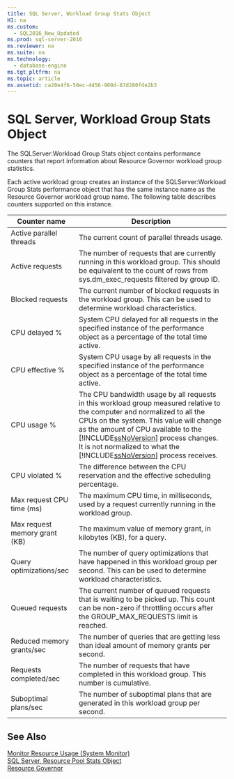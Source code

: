 ```yaml
---
title: SQL Server, Workload Group Stats Object
H1: na
ms.custom: 
  - SQL2016_New_Updated
ms.prod: sql-server-2016
ms.reviewer: na
ms.suite: na
ms.technology: 
  - database-engine
ms.tgt_pltfrm: na
ms.topic: article
ms.assetid: ca20e4f6-50ec-4456-900d-87d280fde2b3
---
```

# SQL Server, Workload Group Stats Object
  The SQLServer:Workload Group Stats object contains performance counters that report information about Resource Governor workload group statistics.  
  
 Each active workload group creates an instance of the SQLServer:Workload Group Stats performance object that has the same instance name as the Resource Governor workload group name. The following table describes counters supported on this instance.  
  
|Counter name|Description|  
|------------------|-----------------|  
|Active parallel threads|The current count of parallel threads usage.|  
|Active requests|The number of requests that are currently running in this workload group. This should be equivalent to the count of rows from sys.dm\_exec\_requests filtered by group ID.|  
|Blocked requests|The current number of blocked requests in the workload group. This can be used to determine workload characteristics.|  
|CPU  delayed %|System CPU delayed for all requests in the specified instance of the performance object as a percentage of the total time active.|  
|CPU  effective %|System CPU usage by all requests in the specified instance of the performance object as a percentage of the total time active.|  
|CPU usage %|The CPU bandwidth usage by all requests in this workload group measured relative to the computer and normalized to all the CPUs on the system. This value will change as the amount of CPU available to the [!INCLUDE[ssNoVersion](../../Token/Other/ssNoVersion_md.md)] process changes. It is not normalized to what the [!INCLUDE[ssNoVersion](../../Token/Other/ssNoVersion_md.md)] process receives.|  
|CPU  violated %|The difference between the CPU reservation and the effective scheduling percentage.|  
|Max request CPU time \(ms\)|The maximum CPU time, in milliseconds, used by a request currently running in the workload group.|  
|Max request memory grant \(KB\)|The maximum value of memory grant, in kilobytes \(KB\), for a query.|  
|Query optimizations\/sec|The number of query optimizations that have happened in this workload group per second. This can be used to determine workload characteristics.|  
|Queued requests|The current number of queued requests that is waiting to be picked up. This count can be non\-zero if throttling occurs after the GROUP\_MAX\_REQUESTS limit is reached.|  
|Reduced memory grants\/sec|The number of queries that are getting less than ideal amount of memory grants per second.|  
|Requests completed\/sec|The number of requests that have completed in this workload group. This number is cumulative.|  
|Suboptimal plans\/sec|The number of suboptimal plans that are generated in this workload group per second.|  
  
## See Also  
 [Monitor Resource Usage &#40;System Monitor&#41;](../../Topics/TopicNameNotContainA/Monitor-Resource-Usage--System-Monitor-.md)   
 [SQL Server, Resource Pool Stats Object](../../Topics/TopicNameNotContainA/SQL-Server--Resource-Pool-Stats-Object.md)   
 [Resource Governor](../../Topics/TopicNameNotContainA/Resource-Governor.md)  
  
  